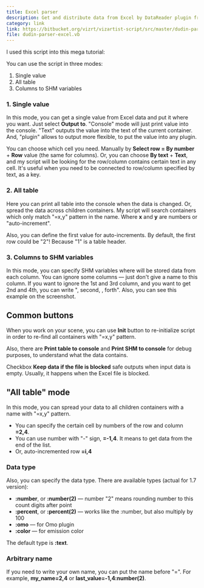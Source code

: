 ```yaml
---
title: Excel parser
description: Get and distribute data from Excel by DataReader plugin from DataPool.
category: link
link: https://bitbucket.org/vizrt/vizartist-script/src/master/dudin-parser/dudin-parser-excel/
file: dudin-parser-excel.vb
---
```


I used this script into this mega tutorial:

<media-youtube url="https://www.youtube.com/watch?v=IMbZqzIA-58" />

You can use the script in three modes: 

1. Single value
2. All table
3. Columns to SHM variables

<interface-description image="excel-parser-ui-single-value.png">

### 1. Single value

In this mode, you can get a single value from Excel data and put it where you want. Just select __Output to__. "Console" mode will just print value into the console. "Text" outputs the value into the text of the current container. And, "plugin" allows to output more flexible, to put the value into any plugin.

You can choose which cell you need. Manually by __Select row = By number__ + __Row__ value (the same for columns). Or, you can choose __By text__ + __Text__, and my script will be looking for the row/column contains certain text in any cell. It's useful when you need to be connected to row/column specified by text, as a key.

</interface-description>

<interface-description image="excel-parser-ui-all-table.png">

### 2. All table

Here you can print all table into the console when the data is changed. Or, spread the data across children containers. My script will search containers which only match "=x,y" pattern in the name. Where __x__ and __y__ are numbers or "auto-increment".

Also, you can define the first value for auto-increments. By default, the first row could be "2"! Because "1" is a table header.

</interface-description>

<interface-description image="excel-parser-ui-shm.png">

### 3. Columns to SHM variables

In this mode, you can specify SHM variables where will be stored data from each column. You can ignore some columns — just don't give a name to this column. If you want to ignore the 1st and 3rd column, and you want to get 2nd and 4th, you can write ", second, , forth". Also, you can see this example on the screenshot.

</interface-description>

## Common buttons

When you work on your scene, you can use __Init__ button to re-initialize script in order to re-find all containers with "=x,y" pattern.

Also, there are __Print table to console__ and __Print SHM to console__  for debug purposes, to understand what the data contains.

<media-image name="print-to-console-eu.png" />

Checkbox __Keep data if the file is blocked__ safe outputs when input data is empty. Usually, it happens when the Excel file is blocked.

## "All table" mode

In this mode, you can spread your data to all children containers with a name with "=x,y" pattern.

<media-image name="containers-naming.png" />

* You can specify the certain cell by numbers of the row and column __=2,4__.
* You can use number with "-" sign, __=-1,4__. It means to get data from the end of the list.
* Or, auto-incremented row __=i,4__

### Data type

Also, you can specify the data type. There are available types (actual for 1.7 version):
* __:number__, or __:number(2)__ — number "2" means rounding number to this count digits after point
* __:percent__, or __:percent(2)__ — works like the :number, but also multiply by 100
* __:omo__ — for Omo plugin
* __:color__ — for emission color

The default type is __:text__.

### Arbitrary name

If you need to write your own name, you can put the name before "=". For example, __my_name=2,4__ or __last_value=-1,4:number(2)__.